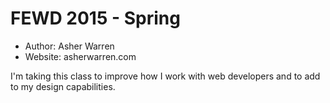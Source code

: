 # FEWD 2015 - Spring

* Author: Asher Warren
* Website: asherwarren.com

I'm taking this class to improve how I work with web developers and to add to my design capabilities.